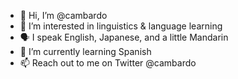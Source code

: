 - 👋  Hi, I’m @cambardo
- 👀  I’m interested in linguistics & language learning
- 🗣 I speak English, Japanese, and a little Mandarin
- 🌱  I’m currently learning Spanish
- 📫  Reach out to me on Twitter @cambardo

<!---
cambardo/cambardo is a ✨ special ✨ repository because its `README.md` (this file) appears on your GitHub profile.
You can click the Preview link to take a look at your changes.
--->
